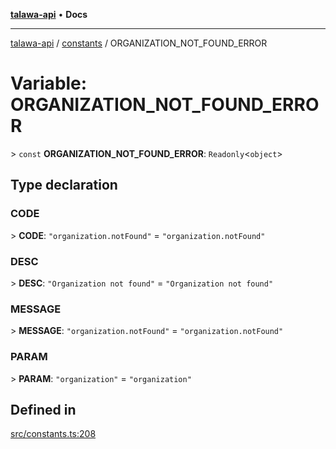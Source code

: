 [**talawa-api**](../../README.md) • **Docs**

***

[talawa-api](../../modules.md) / [constants](../README.md) / ORGANIZATION\_NOT\_FOUND\_ERROR

# Variable: ORGANIZATION\_NOT\_FOUND\_ERROR

\> `const` **ORGANIZATION\_NOT\_FOUND\_ERROR**: `Readonly`\<`object`\>

## Type declaration

### CODE

\> **CODE**: `"organization.notFound"` = `"organization.notFound"`

### DESC

\> **DESC**: `"Organization not found"` = `"Organization not found"`

### MESSAGE

\> **MESSAGE**: `"organization.notFound"` = `"organization.notFound"`

### PARAM

\> **PARAM**: `"organization"` = `"organization"`

## Defined in

[src/constants.ts:208](https://github.com/PalisadoesFoundation/talawa-api/blob/bba5d82264abb62b9e358a3d3fe1af18a8a8f6e4/src/constants.ts#L208)
